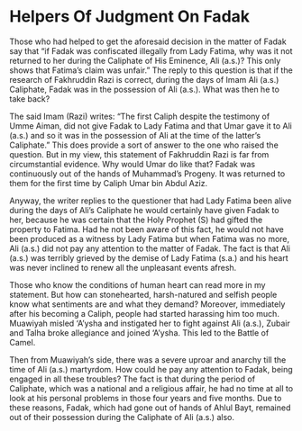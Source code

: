 Helpers Of Judgment On Fadak
============================

Those who had helped to get the aforesaid decision in the matter of
Fadak say that “if Fadak was confiscated illegally from Lady Fatima, why
was it not returned to her during the Caliphate of His Eminence, Ali
(a.s.)? This only shows that Fatima’s claim was unfair.” The reply to
this question is that if the research of Fakhruddin Razi is correct,
during the days of Imam Ali (a.s.) Caliphate, Fadak was in the
possession of Ali (a.s.). What was then he to take back?

The said Imam (Razi) writes: “The first Caliph despite the testimony of
Umme Aiman, did not give Fadak to Lady Fatima and that Umar gave it to
Ali (a.s.) and so it was in the possession of Ali at the time of the
latter’s Caliphate.” This does provide a sort of answer to the one who
raised the question. But in my view, this statement of Fakhruddin Razi
is far from circumstantial evidence. Why would Umar do like that? Fadak
was continuously out of the hands of Muhammad’s Progeny. It was returned
to them for the first time by Caliph Umar bin Abdul Aziz.

Anyway, the writer replies to the questioner that had Lady Fatima been
alive during the days of Ali’s Caliphate he would certainly have given
Fadak to her, because he was certain that the Holy Prophet (S) had
gifted the property to Fatima. Had he not been aware of this fact, he
would not have been produced as a witness by Lady Fatima but when Fatima
was no more, Ali (a.s.) did not pay any attention to the matter of
Fadak. The fact is that Ali (a.s.) was terribly grieved by the demise of
Lady Fatima (s.a.) and his heart was never inclined to renew all the
unpleasant events afresh.

Those who know the conditions of human heart can read more in my
statement. But how can stonehearted, harsh-natured and selfish people
know what sentiments are and what they demand? Moreover, immediately
after his becoming a Caliph, people had started harassing him too much.
Muawiyah misled ‘A’ysha and instigated her to fight against Ali (a.s.),
Zubair and Talha broke allegiance and joined ‘A’ysha. This led to the
Battle of Camel.

Then from Muawiyah’s side, there was a severe uproar and anarchy till
the time of Ali (a.s.) martyrdom. How could he pay any attention to
Fadak, being engaged in all these troubles? The fact is that during the
period of Caliphate, which was a national and a religious affair, he had
no time at all to look at his personal problems in those four years and
five months. Due to these reasons, Fadak, which had gone out of hands of
Ahlul Bayt, remained out of their possession during the Caliphate of Ali
(a.s.) also.



